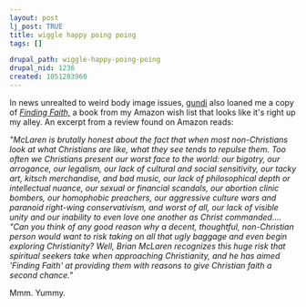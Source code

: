 ```yaml
--- 
layout: post
lj_post: TRUE
title: wiggle happy poing poing
tags: []

drupal_path: wiggle-happy-poing-poing
drupal_nid: 1236
created: 1051203960
---
```

In news unrealted to weird body image issues, <a href="http://gundi.livejournal.com">gundi</a> also loaned me a copy of <i><a href="http://www.amazon.com/exec/obidos/tg/detail/-/0310238382/002-8542606-1896021?v=glance&me=ATVPDKIKX0DER&st=books" target="_blank">Finding Faith,</a></i> a book from my Amazon wish list that looks like it's right up my alley. An excerpt from a review found on Amazon reads:

<i>"McLaren is brutally honest about the fact that when most non-Christians look at what Christians are like, what they see tends to repulse them. Too often we Christians present our worst face to the world: our bigotry, our arrogance, our legalism, our lack of cultural and social sensitivity, our tacky art, kitsch merchandise, and bad music, our lack of philosophical depth or intellectual nuance, our sexual or financial scandals, our abortion clinic bombers, our homophobic preachers, our aggressive culture wars and paranoid right-wing conservativism, and worst of all, our lack of visible unity and our inability to even love one another as Christ commanded....
"Can you think of any good reason why a decent, thoughtful, non-Christian person would want to risk taking on all that ugly baggage and even begin exploring Christianity? Well, Brian McLaren recognizes this huge risk that spiritual seekers take when approaching Christianity, and he has aimed 'Finding Faith' at providing them with reasons to give Christian faith a second chance."</i>

Mmm. Yummy.
